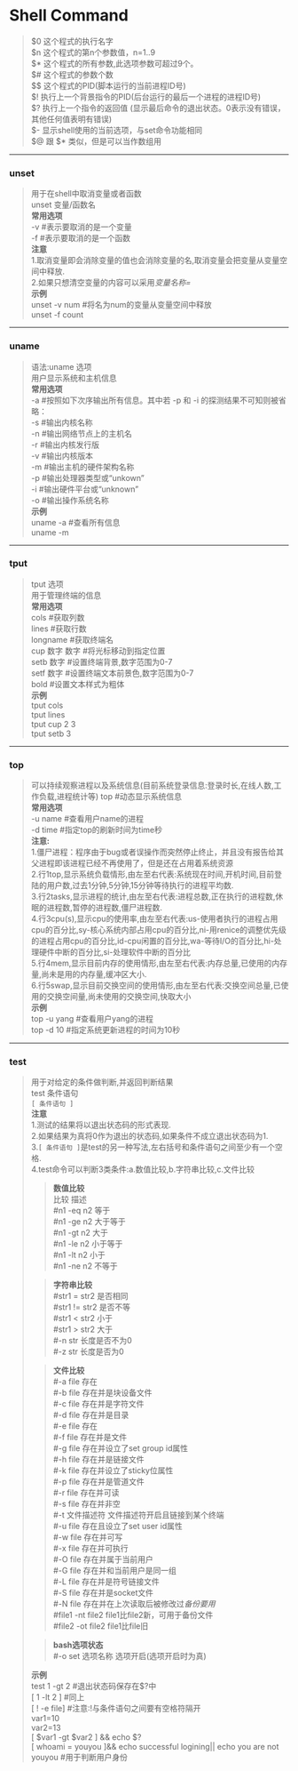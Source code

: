 # Shell Command
> $0 这个程式的执行名字   
> $n 这个程式的第n个参数值，n=1..9  
> $\* 这个程式的所有参数,此选项参数可超过9个。   
> $# 这个程式的参数个数  
> $$ 这个程式的PID(脚本运行的当前进程ID号)   
> $! 执行上一个背景指令的PID(后台运行的最后一个进程的进程ID号)  
> $? 执行上一个指令的返回值 (显示最后命令的退出状态。0表示没有错误，其他任何值表明有错误)  
> $- 显示shell使用的当前选项，与set命令功能相同    
> $@ 跟 $* 类似，但是可以当作数组用     
****
### unset
> 用于在shell中取消变量或者函数      
> unset 变量/函数名             
> **常用选项**        
> -v			#表示要取消的是一个变量     
> -f			#表示要取消的是一个函数     
> **注意**      
> 1.取消变量即会消除变量的值也会消除变量的名,取消变量会把变量从变量空间中释放.    
> 2.如果只想清空变量的内容可以采用*变量名称=*      
> **示例**       
> unset -v num		#将名为num的变量从变量空间中释放       
> unset -f count         
****       
### uname      
> 语法:uname 选项     
> 用户显示系统和主机信息        
> **常用选项**        
> -a	#按照如下次序输出所有信息。其中若 -p 和 -i 的探测结果不可知则被省略：       
> -s	#输出内核名称        
> -n	#输出网络节点上的主机名      
> -r	#输出内核发行版       
> -v	#输出内核版本       
> -m	#输出主机的硬件架构名称        
> -p	#输出处理器类型或“unkown”      
> -i	#输出硬件平台或“unknown”         
> -o	#输出操作系统名称       
> **示例**     
> uname -a	#查看所有信息     
> uname -m              
****
### tput
> tput 选项          
> 用于管理终端的信息          
> **常用选项**           
> cols			#获取列数   
> lines			#获取行数   
> longname		#获取终端名         
> cup 数字 数字		#将光标移动到指定位置          
> setb 数字		#设置终端背景,数字范围为0-7         
> setf 数字		#设置终端文本前景色,数字范围为0-7         
> bold			#设置文本样式为粗体         
> **示例**       
> tput cols        
> tput lines      
> tput cup 2 3         
> tput setb 3        
**** 
### top        
> 可以持续观察进程以及系统信息(目前系统登录信息:登录时长,在线人数,工作负载,进程统计等)
> top		#动态显示系统信息            
> **常用选项**      
> -u name		#查看用户name的进程           
> -d time		#指定top的刷新时间为time秒             
> **注意:**           
> 1.僵尸进程：程序由于bug或者误操作而突然停止终止，并且没有报告给其父进程即该进程已经不再使用了，但是还在占用着系统资源                     
> 2.行1top,显示系统负载情形,由左至右代表:系统现在时间,开机时间,目前登陆的用户数,过去1分钟,5分钟,15分钟等待执行的进程平均数.                      
> 3.行2tasks,显示进程的统计,由左至右代表:进程总数,正在执行的进程数,休眠的进程数,暂停的进程数,僵尸进程数.             
> 4.行3cpu(s),显示cpu的使用率,由左至右代表:us-使用者执行的进程占用cpu的百分比,sy-核心系统内部占用cpu的百分比,ni-用renice的调整优先级的进程占用cpu的百分比,id-cpu闲置的百分比,wa-等待I/O的百分比,hi-处理硬件中断的百分比,si-处理软件中断的百分比                        
> 5.行4mem,显示目前内存的使用情形,由左至右代表:内存总量,已使用的内存量,尚未是用的内存量,缓冲区大小.                      
> 6.行5swap,显示目前交换空间的使用情形,由左至右代表:交换空间总量,已使用的交换空间量,尚未使用的交换空间,快取大小              
> **示例**          
> top -u yang	#查看用户yang的进程        
> top -d 10	#指定系统更新进程的时间为10秒            
****
### test
> 用于对给定的条件做判断,并返回判断结果           
> test 条件语句      
> `[ 条件语句 ]`       
> **注意**        
> 1.测试的结果将以退出状态码的形式表现.         
> 2.如果结果为真将0作为退出的状态码,如果条件不成立退出状态码为1.     
> 3.`[ 条件语句 ]`是test的另一种写法,左右括号和条件语句之间至少有一个空格.        
> 4.test命令可以判断3类条件:a.数值比较,b.字符串比较,c.文件比较           
>> **数值比较**         
比较			描述       
#n1 -eq n2		等于      
#n1 -ge n2		大于等于     
#n1 -gt n2		大于   
#n1 -le n2		小于等于      
#n1 -lt n2		小于         
#n1 -ne n2		不等于   
>
>> **字符串比较**       
#str1 = str2		是否相同         
#str1 != str2		是否不等     
#str1 < str2		小于    
#str1 > str2		大于          
#-n str			长度是否不为0         
#-z str			长度是否为0     
>
>> **文件比较**      
#-a file		存在       
#-b file		存在并是块设备文件        
#-c file		存在并是字符文件     
#-d file		存在并是目录     
#-e file		存在        
#-f file		存在并是文件        
#-g file		存在并设立了set group id属性      
#-h file		存在并是链接文件       
#-k file		存在并设立了sticky位属性      
#-p file		存在并是管道文件             
#-r file		存在并可读      
#-s file		存在并非空          
#-t 文件描述符		文件描述符开启且链接到某个终端   
#-u file		存在且设立了set user id属性    
#-w file		存在并可写     
#-x file		存在并可执行                  
#-O file		存在并属于当前用户                            
#-G file		存在并和当前用户是同一组      
#-L file		存在并是符号链接文件  
#-S file		存在并是socket文件                     
#-N file		存在并在上次读取后被修改过*备份要用*           
#file1 -nt file2	file1比file2新，可用于备份文件         
#file2 -ot file2	file1比file旧    
>
>> **bash选项状态**     
#-o set 选项名称	选项开启(选项开启时为真)           
>
> **示例**                     
test 1 -gt 2		#退出状态码保存在$?中                 
[ 1 -lt 2 ]		#同上             
[ ! -e file]		#注意:!与条件语句之间要有空格符隔开          
var1=10        
var2=13                  
[ $var1 -gt $var2 ] && echo $?     
[ whoami = youyou ]&& echo successful logining|| echo you are not youyou			#用于判断用户身份         
